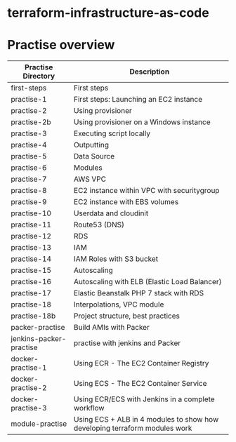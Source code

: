 # terraform-infrastructure-as-code


# Practise overview
Practise Directory | Description
------------ | -------------
first-steps | First steps
practise-1 | First steps: Launching an EC2 instance
practise-2 | Using provisioner
practise-2b | Using provisioner on a Windows instance
practise-3 | Executing script locally
practise-4 | Outputting
practise-5 | Data Source
practise-6 | Modules
practise-7 | AWS VPC
practise-8 | EC2 instance within VPC with securitygroup
practise-9 | EC2 instance with EBS volumes
practise-10 | Userdata and cloudinit
practise-11 | Route53 (DNS)
practise-12 | RDS
practise-13 | IAM
practise-14 | IAM Roles with S3 bucket
practise-15 | Autoscaling
practise-16 | Autoscaling with ELB (Elastic Load Balancer)
practise-17 | Elastic Beanstalk PHP 7 stack with RDS
practise-18 | Interpolations, VPC module
practise-18b | Project structure, best practices
packer-practise | Build AMIs with Packer
jenkins-packer-practise | practise with jenkins and Packer
docker-practise-1 | Using ECR - The EC2 Container Registry
docker-practise-2 | Using ECS - The EC2 Container Service
docker-practise-3 | Using ECR/ECS with Jenkins in a complete workflow
module-practise | Using ECS + ALB in 4 modules to show how developing terraform modules work
